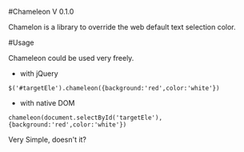 #Chameleon V 0.1.0  

Chamelon is a library to override the web default text selection color.  

#Usage  

Chameleon could be used very freely.  

- with jQuery   

`$('#targetEle').chameleon({background:'red',color:'white'})`  

- with native DOM  

`chameleon(document.selectById('targetEle'),{background:'red',color:'white'})`   

Very Simple, doesn't it?